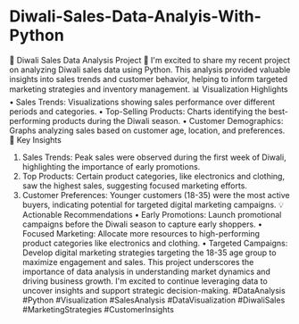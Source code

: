 # Diwali-Sales-Data-Analyis-With-Python

🎉 Diwali Sales Data Analysis Project 🎉
I'm excited to share my recent project on analyzing Diwali sales data using Python. This analysis provided valuable insights into sales trends and customer behavior, helping to inform targeted marketing strategies and inventory management.
📊 Visualization Highlights
•	Sales Trends: Visualizations showing sales performance over different periods and categories.
•	Top-Selling Products: Charts identifying the best-performing products during the Diwali season.
•	Customer Demographics: Graphs analyzing sales based on customer age, location, and preferences.
🌟 Key Insights
1.	Sales Trends: Peak sales were observed during the first week of Diwali, highlighting the importance of early promotions.
2.	Top Products: Certain product categories, like electronics and clothing, saw the highest sales, suggesting focused marketing efforts.
3.	Customer Preferences: Younger customers (18-35) were the most active buyers, indicating potential for targeted digital marketing campaigns.
💡 Actionable Recommendations
•	Early Promotions: Launch promotional campaigns before the Diwali season to capture early shoppers.
•	Focused Marketing: Allocate more resources to high-performing product categories like electronics and clothing.
•	Targeted Campaigns: Develop digital marketing strategies targeting the 18-35 age group to maximize engagement and sales.
This project underscores the importance of data analysis in understanding market dynamics and driving business growth. I'm excited to continue leveraging data to uncover insights and support strategic decision-making.
#DataAnalysis #Python #Visualization #SalesAnalysis #DataVisualization #DiwaliSales #MarketingStrategies #CustomerInsights

